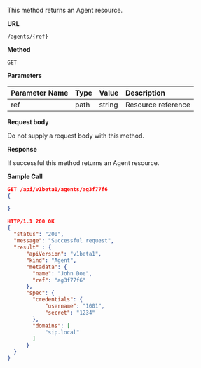 This method returns an Agent resource.

**URL**

`/agents/{ref}`

**Method**

`GET`

**Parameters**

| Parameter Name | Type   | Value | Description
| ---  | :--------- |  :--------- |  :--------- |
| ref |  path | string | Resource reference|

**Request body**

Do not supply a request body with this method.

**Response**

If successful this method returns an Agent resource.

**Sample Call**

```json
GET /api/v1beta1/agents/ag3f77f6
{

}

HTTP/1.1 200 OK
{
  "status": "200",
  "message": "Successful request",
  "result" : {
      "apiVersion": "v1beta1",
      "kind": "Agent",
      "metadata": {
      	"name": "John Doe",
        "ref": "ag3f77f6"
      },
      "spec": {
      	"credentials": {
      		"username": "1001",
      		"secret": "1234"
      	},
      	"domains": [
      		"sip.local"
      	]
      }
  }
}
```
